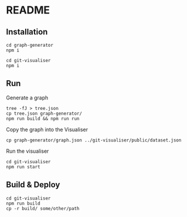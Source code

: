 # README

## Installation

    cd graph-generator
    npm i

    cd git-visualiser
    npm i

## Run

Generate a graph

    tree -fJ > tree.json
    cp tree.json graph-generator/
    npm run build && npm run run

Copy the graph into the Visualiser

    cp graph-generator/graph.json ../git-visualiser/public/dataset.json

Run the visualiser

    cd git-visualiser
    npm run start

## Build & Deploy

    cd git-visualiser
    npm run build
    cp -r build/ some/other/path





